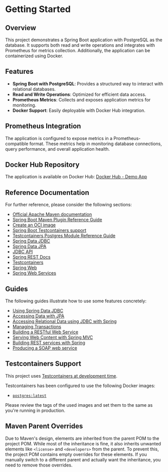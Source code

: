 # Getting Started

## Overview
This project demonstrates a Spring Boot application with PostgreSQL as the database. It supports both read and write operations and integrates with Prometheus for metrics collection. Additionally, the application can be containerized using Docker.

## Features
- **Spring Boot with PostgreSQL**: Provides a structured way to interact with relational databases.
- **Read and Write Operations**: Optimized for efficient data access.
- **Prometheus Metrics**: Collects and exposes application metrics for monitoring.
- **Docker Support**: Easily deployable with Docker Hub integration.

## Prometheus Integration
The application is configured to expose metrics in a Prometheus-compatible format. These metrics help in monitoring database connections, query performance, and overall application health.

## Docker Hub Repository
The application is available on Docker Hub:
[Docker Hub - Demo App](https://hub.docker.com/repository/docker/emreatalay22/demo-app/general)

## Reference Documentation
For further reference, please consider the following sections:

- [Official Apache Maven documentation](https://maven.apache.org/guides/index.html)
- [Spring Boot Maven Plugin Reference Guide](https://docs.spring.io/spring-boot/3.4.2/maven-plugin)
- [Create an OCI image](https://docs.spring.io/spring-boot/3.4.2/maven-plugin/build-image.html)
- [Spring Boot Testcontainers support](https://docs.spring.io/spring-boot/3.4.2/reference/testing/testcontainers.html#testing.testcontainers)
- [Testcontainers Postgres Module Reference Guide](https://java.testcontainers.org/modules/databases/postgres/)
- [Spring Data JDBC](https://docs.spring.io/spring-boot/3.4.2/reference/data/sql.html#data.sql.jdbc)
- [Spring Data JPA](https://docs.spring.io/spring-boot/3.4.2/reference/data/sql.html#data.sql.jpa-and-spring-data)
- [JDBC API](https://docs.spring.io/spring-boot/3.4.2/reference/data/sql.html)
- [Spring REST Docs](https://docs.spring.io/spring-restdocs/docs/current/reference/htmlsingle/)
- [Testcontainers](https://java.testcontainers.org/)
- [Spring Web](https://docs.spring.io/spring-boot/3.4.2/reference/web/servlet.html)
- [Spring Web Services](https://docs.spring.io/spring-boot/3.4.2/reference/io/webservices.html)

## Guides
The following guides illustrate how to use some features concretely:

- [Using Spring Data JDBC](https://github.com/spring-projects/spring-data-examples/tree/master/jdbc/basics)
- [Accessing Data with JPA](https://spring.io/guides/gs/accessing-data-jpa/)
- [Accessing Relational Data using JDBC with Spring](https://spring.io/guides/gs/relational-data-access/)
- [Managing Transactions](https://spring.io/guides/gs/managing-transactions/)
- [Building a RESTful Web Service](https://spring.io/guides/gs/rest-service/)
- [Serving Web Content with Spring MVC](https://spring.io/guides/gs/serving-web-content/)
- [Building REST services with Spring](https://spring.io/guides/tutorials/rest/)
- [Producing a SOAP web service](https://spring.io/guides/gs/producing-web-service/)

## Testcontainers Support
This project uses [Testcontainers at development time](https://docs.spring.io/spring-boot/3.4.2/reference/features/dev-services.html#features.dev-services.testcontainers).

Testcontainers has been configured to use the following Docker images:

- [`postgres:latest`](https://hub.docker.com/_/postgres)

Please review the tags of the used images and set them to the same as you're running in production.

## Maven Parent Overrides
Due to Maven's design, elements are inherited from the parent POM to the project POM. While most of the inheritance is fine, it also inherits unwanted elements like `<license>` and `<developers>` from the parent. To prevent this, the project POM contains empty overrides for these elements. If you manually switch to a different parent and actually want the inheritance, you need to remove those overrides.

